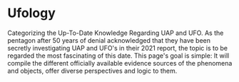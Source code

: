 # Ufology
Categorizing the Up-To-Date Knowledge Regarding UAP and UFO.
As the pentagon after 50 years of denial acknowledged that they have been secretly investigating UAP and UFO's in their 2021 report, the topic is to be regarded the most fascinating of this date. This page's goal is simple: It will compile the different officially available evidence sources of the phenomena and objects, offer diverse perspectives and logic to them.
